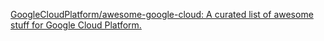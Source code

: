 
[GoogleCloudPlatform/awesome-google-cloud: A curated list of awesome stuff for Google Cloud Platform.](https://github.com/GoogleCloudPlatform/awesome-google-cloud)
